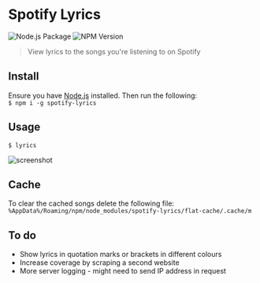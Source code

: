 # Spotify Lyrics

![Node.js Package](https://github.com/mic-max/spotify-lyrics/workflows/Node.js%20Package/badge.svg) ![NPM Version](https://img.shields.io/npm/v/spotify-lyrics.svg)

> View lyrics to the songs you're listening to on Spotify

## Install
Ensure you have [Node.js](https://nodejs.org) installed. Then run the following:  
`$ npm i -g spotify-lyrics`

## Usage
`$ lyrics`

![screenshot](https://i.imgur.com/sXd9UoO.png)

## Cache
To clear the cached songs delete the following file:  
`%AppData%/Roaming/npm/node_modules/spotify-lyrics/flat-cache/.cache/m`

## To do
- Show lyrics in quotation marks or brackets in different colours
- Increase coverage by scraping a second website
- More server logging - might need to send IP address in request
